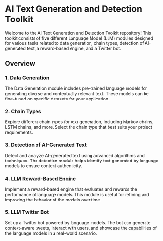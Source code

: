 # AI Text Generation and Detection Toolkit

Welcome to the AI Text Generation and Detection Toolkit repository! This toolkit consists of five different Language Model (LLM) modules designed for various tasks related to data generation, chain types, detection of AI-generated text, a reward-based engine, and a Twitter bot.

## Overview

### 1. Data Generation
The Data Generation module includes pre-trained language models for generating diverse and contextually relevant text. These models can be fine-tuned on specific datasets for your application.

### 2. Chain Types
Explore different chain types for text generation, including Markov chains, LSTM chains, and more. Select the chain type that best suits your project requirements.

### 3. Detection of AI-Generated Text
Detect and analyze AI-generated text using advanced algorithms and techniques. The detection module helps identify text generated by language models to ensure content authenticity.

### 4. LLM Reward-Based Engine
Implement a reward-based engine that evaluates and rewards the performance of language models. This module is useful for refining and improving the behavior of the models over time.

### 5. LLM Twitter Bot
Set up a Twitter bot powered by language models. The bot can generate context-aware tweets, interact with users, and showcase the capabilities of the language models in a real-world scenario.
